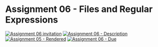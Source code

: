 # Assignment 06 - Files and Regular Expressions

[![Assignment 06 invitation](https://img.shields.io/badge/Assignment06-Repository-blue?style=for-the-badge&logo=open%20badges)](https://classroom.github.com/a/reOfVyUk)
[![Assignment 06 - Description](https://img.shields.io/badge/Assignment06-Description-blue?style=for-the-badge&logo=open%20badges)](https://wellesley-bisc195.github.io/assignments/Assignment06/)
[![Assignment 05 - Rendered](https://img.shields.io/badge/05-Script-blue?style=for-the-badge&logo=open%20badges)](https://wellesley-bisc195.github.io/assignments/Assignment06/#assignment06_code)
[![Assignment 06 - Due](https://img.shields.io/badge/Due-2021%2F06%2F25-orange?style=for-the-badge&logo=open%20badges)](https://wellesley-bisc195.github.io/assignments/Assignment06/)
